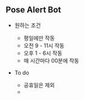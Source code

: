 ## Pose Alert Bot
- 원하는 조건
  - 평일에만 작동
  - 오전 9 - 11시 작동
  - 오후 1 - 6시 작동
  - 매 시간마다 00분에 작동

- To do
  - 공휴일은 제외
  - 